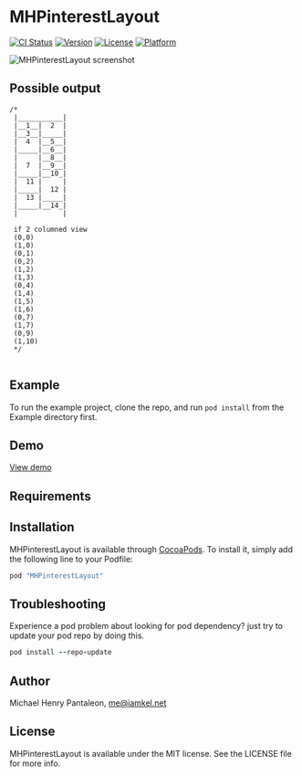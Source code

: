 # MHPinterestLayout

[![CI Status](http://img.shields.io/travis/michaelhenry/MHPinterestLayout.svg?style=flat)](https://travis-ci.org/michaelhenry/MHPinterestLayout)
[![Version](https://img.shields.io/cocoapods/v/MHPinterestLayout.svg?style=flat)](http://cocoapods.org/pods/MHPinterestLayout)
[![License](https://img.shields.io/cocoapods/l/MHPinterestLayout.svg?style=flat)](http://cocoapods.org/pods/MHPinterestLayout)
[![Platform](https://img.shields.io/cocoapods/p/MHPinterestLayout.svg?style=flat)](http://cocoapods.org/pods/MHPinterestLayout)



![MHPinterestLayout screenshot](https://iamkel.s3.amazonaws.com/opensource/mhpinterestlayout/1.png?u=kel "MHPinterestLayout")

## Possible output

```
/*  
 |___________|
 |__1__|  2  |
 |__3__|_____|
 |  4  |__5__|
 |_____|__6__|
 |     |__8__|
 |  7  |__9__|
 |_____|__10_|
 |  11 |     |
 |_____|  12 |
 |  13 |_____|
 |_____|__14_|
 |           |
 
 if 2 columned view
 (0,0)
 (1,0)
 (0,1)
 (0,2)
 (1,2)
 (1,3)
 (0,4)
 (1,4)
 (1,5)
 (1,6)
 (0,7)
 (1,7)
 (0,9)
 (1,10)
 */


```

## Example

To run the example project, clone the repo, and run `pod install` from the Example directory first.

## Demo

[View demo](https://appetize.io/app/y8kaw6ttmr0cha8rbd0732qm0g?device=iphone5s&scale=75&orientation=portrait&osVersion=9.3)

## Requirements

## Installation

MHPinterestLayout is available through [CocoaPods](http://cocoapods.org). To install
it, simply add the following line to your Podfile:

```ruby
pod "MHPinterestLayout"
```

## Troubleshooting

Experience a pod problem about looking for pod dependency?
just try to update your pod repo by doing this.

```ruby
pod install --repo-update
```
## Author

Michael Henry Pantaleon, me@iamkel.net

## License

MHPinterestLayout is available under the MIT license. See the LICENSE file for more info.
